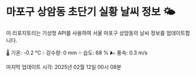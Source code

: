 
# 마포구 상암동 초단기 실황 날씨 정보 🌤️

이 리포지토리는 기상청 API를 사용하여 서울 마포구 상암동의 날씨 정보를 업데이트합니다. 

🌡️ 기온: -0.2 ℃
💧 강수량: 0 mm
💦 습도: 68 %
🌬️ 풍속: 0.3 m/s

마지막 업데이트 시각: 2025년 02월 12일 00시 08분    
